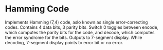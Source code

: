 # Hamming Code 
Implements Hamming (7,4) code, aslo known as single error-correcting codes. 
Contains 4 data bits, 3 parity bits. Switch 0 toggles between encode, 
which computes the parity bits for the code, and decode, which 
computes the error syndrome for the bits. Outputs to 7-segment display.
While decoding, 7-segment display points to error bit or no error.
